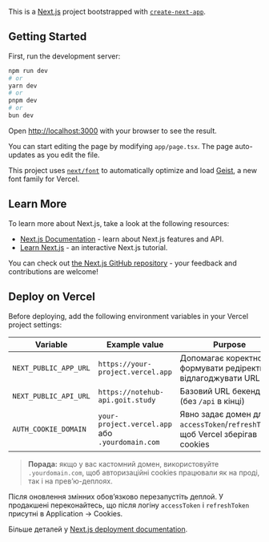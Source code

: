 This is a [Next.js](https://nextjs.org) project bootstrapped with [`create-next-app`](https://nextjs.org/docs/app/api-reference/cli/create-next-app).

## Getting Started

First, run the development server:

```bash
npm run dev
# or
yarn dev
# or
pnpm dev
# or
bun dev
```

Open [http://localhost:3000](http://localhost:3000) with your browser to see the result.

You can start editing the page by modifying `app/page.tsx`. The page auto-updates as you edit the file.

This project uses [`next/font`](https://nextjs.org/docs/app/building-your-application/optimizing/fonts) to automatically optimize and load [Geist](https://vercel.com/font), a new font family for Vercel.

## Learn More

To learn more about Next.js, take a look at the following resources:

- [Next.js Documentation](https://nextjs.org/docs) - learn about Next.js features and API.
- [Learn Next.js](https://nextjs.org/learn) - an interactive Next.js tutorial.

You can check out [the Next.js GitHub repository](https://github.com/vercel/next.js) - your feedback and contributions are welcome!

## Deploy on Vercel

Before deploying, add the following environment variables in your Vercel project settings:

| Variable | Example value | Purpose |
| --- | --- | --- |
| `NEXT_PUBLIC_APP_URL` | `https://your-project.vercel.app` | Допомагає коректно формувати редіректи та відлагоджувати URL | 
| `NEXT_PUBLIC_API_URL` | `https://notehub-api.goit.study` | Базовий URL бекенда (без `/api` в кінці) |
| `AUTH_COOKIE_DOMAIN` | `your-project.vercel.app` або `.yourdomain.com` | Явно задає домен для `accessToken`/`refreshToken`, щоб Vercel зберігав cookies |

> **Порада:** якщо у вас кастомний домен, використовуйте `.yourdomain.com`, щоб авторизаційні cookies працювали як на проді, так і на прев’ю-деплоях.

Після оновлення змінних обов’язково перезапустіть деплой. У продакшені переконайтесь, що після логіну `accessToken` і `refreshToken` присутні в Application → Cookies.

Більше деталей у [Next.js deployment documentation](https://nextjs.org/docs/app/building-your-application/deploying).
